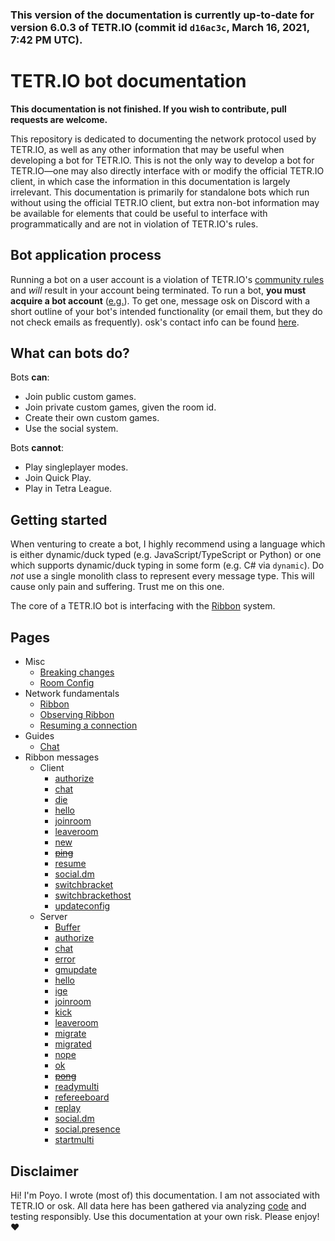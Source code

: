 ### This version of the documentation is currently up-to-date for version **6.0.3** of TETR.IO (commit id `d16ac3c`, March 16, 2021, 7:42 PM UTC).

<!--
the above date string is given by the following:
luxon.DateTime.fromMillis(timestamp).setZone("utc").toLocaleString(luxon.DateTime.DATETIME_FULL);
hi, by the way ❤
-->

# TETR.IO bot documentation

**This documentation is not finished. If you wish to contribute, pull requests are welcome.**

This repository is dedicated to documenting the network protocol used by TETR.IO, as well as any other information that may be useful when developing a bot for TETR.IO. This is not the only way to develop a bot for TETR.IO—one may also directly interface with or modify the official TETR.IO client, in which case the information in this documentation is largely irrelevant. This documentation is primarily for standalone bots which run without using the official TETR.IO client, but extra non-bot information may be available for elements that could be useful to interface with programmatically and are not in violation of TETR.IO's rules.

## Bot application process

Running a bot on a user account is a violation of TETR.IO's [community rules](https://tetr.io/about/rules/) and *will* result in your account being terminated. To run a bot, **you must acquire a bot account** ([e.g.](https://ch.tetr.io/u/5f9751f462f608df7f976f9e)). To get one, message osk on Discord with a short outline of your bot's intended functionality (or email them, but they do not check emails as frequently). osk's contact info can be found [here](https://osk.sh/).

## What can bots do?

Bots **can**:
* Join public custom games.
* Join private custom games, given the room id.
* Create their own custom games.
* Use the social system.

Bots **cannot**:
* Play singleplayer modes.
* Join Quick Play.
* Play in Tetra League.

## Getting started

When venturing to create a bot, I highly recommend using a language which is either dynamic/duck typed (e.g. JavaScript/TypeScript or Python) or one which supports dynamic/duck typing in some form (e.g. C# via `dynamic`). Do *not* use a single monolith class to represent every message type. This will cause only pain and suffering. Trust me on this one.

The core of a TETR.IO bot is interfacing with the [Ribbon](Ribbon.md) system.

## Pages

* Misc
    * [Breaking changes](Breaking_changes.md)
    * [Room Config](Room_Config.md)
* Network fundamentals
    * [Ribbon](Ribbon.md)
    * [Observing Ribbon](Observing_Ribbon.md)
    * [Resuming a connection](Resuming_a_connection.md)
* Guides
    * [Chat](Chat.md)
* Ribbon messages
    * Client
        * [authorize](Messages/client_authorize.md)
        * [chat](Messages/client_chat.md)
        * [die](Messages/client_die.md)
        * [hello](Messages/client_hello.md)
        * [joinroom](Messages/client_joinroom.md)
        * [leaveroom](Messages/client_leaveroom.md)
        * [new](Messages/client_new.md)
        * ~~[ping](Messages/client_ping.md)~~
        * [resume](Messages/client_resume.md)
        * [social.dm](Messages/client_social_dm.md)
        * [switchbracket](Messages/client_switchbracket.md)
        * [switchbrackethost](Messages/client_switchbrackethost.md)
        * [updateconfig](Messages/client_updateconfig.md)
    * Server
        * [Buffer](Messages/server_Buffer.md)
        * [authorize](Messages/server_authorize.md)
        * [chat](Messages/server_chat.md)
        * [error](Messages/server_error.md)
        * [gmupdate](Messages/server_gmupdate.md)
        * [hello](Messages/server_hello.md)
        * [ige](Messages/server_ige.md)
        * [joinroom](Messages/server_joinroom.md)
        * [kick](Messages/server_kick.md)
        * [leaveroom](Messages/server_leaveroom.md)
        * [migrate](Messages/server_migrate.md)
        * [migrated](Messages/server_migrated.md)
        * [nope](Messages/server_nope.md)
        * [ok](Messages/server_ok.md)
        * ~~[pong](Messages/server_pong.md)~~
        * [readymulti](Messages/server_readymulti.md)
        * [refereeboard](Messages/server_refereeboard.md)
        * [replay](Messages/server_replay.md)
        * [social.dm](Messages/server_social_dm.md)
        * [social.presence](Messages/server_social_presence.md)
        * [startmulti](Messages/server_startmulti.md)

## Disclaimer

Hi! I'm Poyo. I wrote (most of) this documentation. I am not associated with TETR.IO or osk. All data here has been gathered via analyzing [code](https://tetr.io/js/tetrio.js) and testing responsibly. Use this documentation at your own risk. Please enjoy! ❤